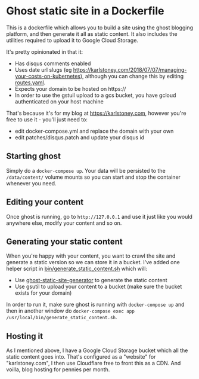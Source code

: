 # Ghost static site in a Dockerfile
This is a dockerfile which allows you to build a site using the ghost blogging platform, and then generate it all as static content.  It also includes the utilities required to upload it to Google Cloud Storage.

It's pretty opinionated in that it:

  - Has disqus comments enabled
  - Uses date url slugs (eg https://karlstoney.com/2018/07/07/managing-your-costs-on-kubernetes), although you can change this by editing [routes.yaml](data/content/settings/routes.yaml).
  - Expects your domain to be hosted on https://
  - In order to use the gstuil upload to a gcs bucket, you have gcloud authenticated on your host machine 
  
That's because it's for my blog at https://karlstoney.com, however you're free to use it - you'll just need to:

  - edit docker-compose.yml and replace the domain with your own
  - edit patches/disqus.patch and update your disqus id

## Starting ghost
Simply do a `docker-compose up`.  Your data will be persisted to the `/data/content/` volume mounts so you can start and stop the container whenever you need.

## Editing your content
Once ghost is running, go to `http://127.0.0.1` and use it just like you would anywhere else, modify your content and so on.

## Generating your static content
When you're happy with your content, you want to crawl the site and generate a static version so we can store it in a bucket.  I've added one helper script in [bin/generate_static_content.sh](bin/generate_static_content.sh) which will:

  - Use [ghost-static-site-generator](https://github.com/Fried-Chicken/ghost-static-site-generator) to generate the static content
  - Use gsutil to upload your content to a bucket (make sure the bucket exists for your domain)

In order to run it, make sure ghost is running with `docker-compose up` and then in another window do `docker-compose exec app /usr/local/bin/generate_static_content.sh`.

## Hosting it
As I mentioned above, I have a Google Cloud Storage bucket which all the static content goes into.  That's configured as a "website" for "karlstoney.com", I then use Cloudflare free to front this as a CDN.  And voilla, blog hosting for pennies per month.
